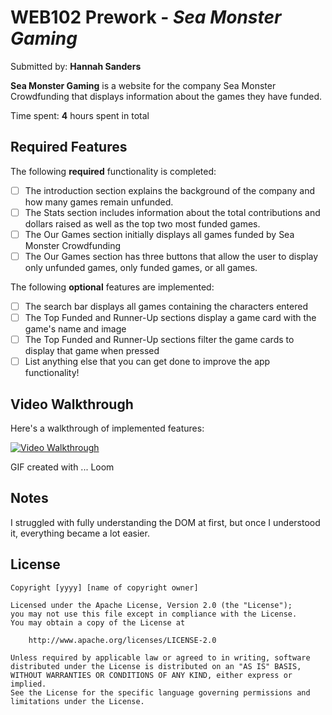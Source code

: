 # WEB102 Prework - *Sea Monster Gaming*

Submitted by: **Hannah Sanders**

**Sea Monster Gaming** is a website for the company Sea Monster Crowdfunding that displays information about the games they have funded.

Time spent: **4** hours spent in total

## Required Features

The following **required** functionality is completed:

* [ ] The introduction section explains the background of the company and how many games remain unfunded.
* [ ] The Stats section includes information about the total contributions and dollars raised as well as the top two most funded games.
* [ ] The Our Games section initially displays all games funded by Sea Monster Crowdfunding
* [ ] The Our Games section has three buttons that allow the user to display only unfunded games, only funded games, or all games.

The following **optional** features are implemented:

* [ ] The search bar displays all games containing the characters entered
* [ ] The Top Funded and Runner-Up sections display a game card with the game's name and image
* [ ] The Top Funded and Runner-Up sections filter the game cards to display that game when pressed
* [ ] List anything else that you can get done to improve the app functionality!

## Video Walkthrough

Here's a walkthrough of implemented features:
<div>
    <a href="https://www.loom.com/share/733c706c5391420594ad915b6360f62e">
      <img style="max-width:300px;" src="https://cdn.loom.com/sessions/thumbnails/733c706c5391420594ad915b6360f62e-da6572c3bf09d766-full-play.gif" title='Video Walkthrough' alt='Video Walkthrough' /> </a>
</div>

<!-- Replace this with whatever GIF tool you used! -->
GIF created with ... Loom 
<!-- Recommended tools:
[Kap](https://getkap.co/) for macOS
[ScreenToGif](https://www.screentogif.com/) for Windows
[peek](https://github.com/phw/peek) for Linux. -->

## Notes

I struggled with fully understanding the DOM at first, but once I understood it, everything became a lot easier.

## License

    Copyright [yyyy] [name of copyright owner]

    Licensed under the Apache License, Version 2.0 (the "License");
    you may not use this file except in compliance with the License.
    You may obtain a copy of the License at

        http://www.apache.org/licenses/LICENSE-2.0

    Unless required by applicable law or agreed to in writing, software
    distributed under the License is distributed on an "AS IS" BASIS,
    WITHOUT WARRANTIES OR CONDITIONS OF ANY KIND, either express or implied.
    See the License for the specific language governing permissions and
    limitations under the License.
